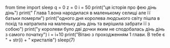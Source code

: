 from time import sleep
q = 0
z = 0
i = 50
print("ця історія про фею дінь дінь")
print(" Глава 1.вона народилася в маленькому селищі але її батьки померли")
print("одного дня королева людського світу пішла в похід та натрапила на маленьку дінь дінь та вирішила забрати її з собою")
print("у королеви було дві дочки яким не сподобалась дінь дінь з самого початку")
i = i+10
print("Вітаю з проходженням 1 глави. В тебе є " + str(i) + " кристалів")
sleep(7)
